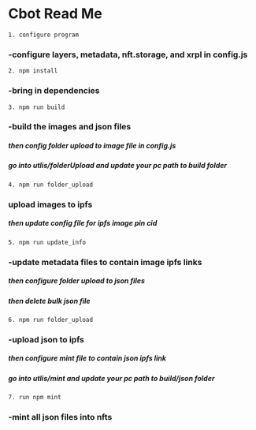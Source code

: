 # Cbot Read Me


`1. configure program`
### -configure layers, metadata, nft.storage, and xrpl in config.js

`2. npm install`
### -bring in dependencies 

`3. npm run build`
### -build the images and json files
  ##### then config folder upload to image file in config.js
  ##### go into utlis/folderUpload and update your pc path to build folder

`4. npm run folder_upload`
### upload images to ipfs
  ##### then update config file for ipfs image pin cid

`5. npm run update_info `
### -update metadata files to contain image ipfs links
  ##### then configure folder upload to json files
  ##### then delete bulk json file

`6. npm run folder_upload`
### -upload json to ipfs
  ##### then configure mint file to contain json ipfs link
 
  ##### go into utlis/mint and update your pc path to build/json folder

`7. run npm mint`
### -mint all json files into nfts
  
  

